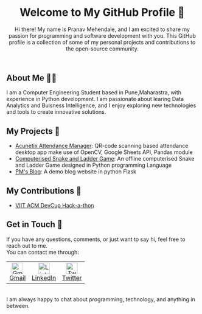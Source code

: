 <!--
**pranavmm14/pranavmm14** is a ✨ _special_ ✨ repository because its `README.md` (this file) appears on your GitHub profile.

Here are some ideas to get you started:

- 🔭 I’m currently working on ...
- 🌱 I’m currently learning ...
- 👯 I’m looking to collaborate on ...
- 🤔 I’m looking for help with ...
- 💬 Ask me about ...
- 📫 How to reach me: ...
- 😄 Pronouns: ...
- ⚡ Fun fact: ...
-->

<!DOCTYPE html>
<html>
  <body>
    <header>
      <h1>Welcome to My GitHub Profile <span>👋</span></h1>
      <p>Hi there! My name is Pranav Mehendale, and I am excited to share my passion for programming and software development with you. This GitHub profile is a collection of some of my personal projects and contributions to the open-source community.</p>
    </header>
    <section>
      <h2>About Me <span>🙋‍♂️</span></h2>
      <p>I am a Computer Engineering Student based in Pune,Maharastra, with experience in Python development. I am passionate about learing Data Analytics and Buisness Intelligence, and I enjoy exploring new technologies and tools to create innovative solutions.</p>
    </section>
    <section>
      <h2>My Projects <span>🚀</span></h2>
      <ul>
        <li><a href="#">Acunetix Attendance Manager</a>: QR-code scanning based attendance desktop app make use of OpenCV, Google Sheets API, Pandas module</li>
        <li><a href="#">Computerised Snake and Ladder Game</a>: An offline computerised Snake and Ladder Game designed in Python programming Language</li>
        <li><a href="https://github.com/pranavmm14/flask-project-blog-page">PM's Blog</a>: A demo blog website in python Flask</li>
      </ul>
      <!--<p>You can find more of my projects on my <a href="#">personal website/blog/portfolio</a> 🌐.</p>-->
    </section>
    <section>
      <h2>My Contributions <span>🤝</span></h2>
      <ul>
        <li><a href="https://github.com/pranavmm14/45_Solution-Makers"> VIIT ACM DevCup Hack-a-thon </a></li>
        <!--<li><a href="#">Contribution 2</a>: Brief description of the contribution</li>
        <li><a href="#">Contribution 3</a>: Brief description of the contribution</li>-->
      </ul>
    </section>
    <section>
      <h2>Get in Touch <span>📲</span></h2>
      <p>If you have any questions, comments, or just want to say hi, feel free to reach out to me. <br>
        You can contact me through: <br>
        <table>
          <tr>
            <td align="center">
              <a href="mailTo:pranavmehe14@gmail.com" target="_blank">
                <img src="https://img.icons8.com/fluent/48/000000/gmail-new.png" alt="Gmail" width="30" height="30">
                <br>
                Gmail
              </a>
            </td>
            <td align="center">
              <a href="https://www.linkedin.com/in/pranav-mehendale-287730212" target="_blank">
                <img src="https://img.icons8.com/color/48/000000/linkedin.png" alt="LinkedIn" width="30" height="30">
                <br>
                LinkedIn
              </a>
            </td>
            <td align="center">
              <a href="https://twitter.com/PM_Mehendale" target="_blank">
                <img src="https://img.icons8.com/color/48/000000/twitter.png" alt="Twitter" width="30" height="30">
                <br>
                Twitter
              </a>
            </td>
          </tr>
        </table>
        <br>I am always happy to chat about programming, technology, and anything in between.
      </p>
    </section>


  </body>
</html>


